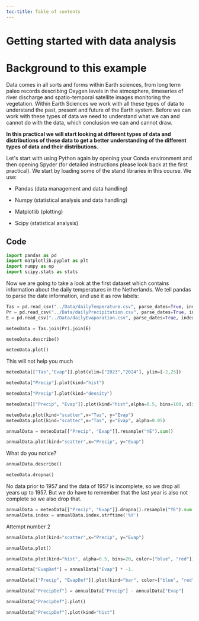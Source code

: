 ```yaml
---
toc-title: Table of contents
---
```


# Getting started with data analysis

# Background to this example

Data comes in all sorts and forms within Earth sciences, from long term paleo records describing Oxygen levels in the atmosphere, timeseries of river discharge and spatio-temporal satellite images monitoring the vegetation. Within Earth Sciences we work with all these types of data to understand the past, present and future of the Earth system. Before we can work with these types of data we need to understand what we can and cannot do with the data, which conclusion we can and cannot draw.

**In this practical we will start looking at different types of data and distributions of these data to get a better understanding of the different types of data and their distributions.**

Let's start with using Python again by opening your Conda environment and then opening Spyder (for detailed instructions please look back at the first practical). We start by loading some of the stand libraries in this course. We use:

-   Pandas (data management and data handling)

-   Numpy (statistical analysis and data handling)

-   Matplotlib (plotting)

-   Scipy (statistical analysis)

## Code

``` python
import pandas as pd
import matplotlib.pyplot as plt
import numpy as np
import scipy.stats as stats
```

Now we are going to take a look at the first dataset which contains information about the daily temperatures in the Netherlands. We tell pandas to parse the date information, and use it as row labels:

``` python
Tas = pd.read_csv("../Data/dailyTemperature.csv", parse_dates=True, index_col=0)
Pr = pd.read_csv("../Data/dailyPrecipitation.csv", parse_dates=True, index_col=0)
E = pd.read_csv("../Data/dailyEvaporation.csv", parse_dates=True, index_col=0)
```

``` python
meteoData = Tas.join(Pr).join(E)
```

``` python
meteoData.describe()
```

``` python
meteoData.plot()
```

This will not help you much

``` python
meteoData[["Tas","Evap"]].plot(xlim=["2023","2024"], ylim=[-2,25])
```

``` python
meteoData["Precip"].plot(kind="hist")
```

``` python
meteoData["Precip"].plot(kind="density")
```

``` python
meteoData[["Precip", "Evap"]].plot(kind="hist",alpha=0.5, bins=100, xlim=[0,30])
```

``` python
meteoData.plot(kind="scatter",x="Tas", y="Evap")
meteoData.plot(kind="scatter",x="Tas", y="Evap", alpha=0.05)
```

``` python
annualData = meteoData[["Precip", "Evap"]].resample("YE").sum()
```

``` python
annualData.plot(kind="scatter",x="Precip", y="Evap")
```

What do you notice?

``` python
annualData.describe()
```

``` python
meteoData.dropna()
```

No data prior to 1957 and the data of 1957 is incomplete, so we drop all years up to 1957. But we do have to remember that the last year is also not complete so we also drop that.

``` python
annualData = meteoData[["Precip", "Evap"]].dropna().resample("YE").sum().loc["1958":"2023"]
annualData.index = annualData.index.strftime('%Y')
```

Attempt number 2

``` python
annualData.plot(kind="scatter",x="Precip", y="Evap")
```

``` python
annualData.plot()
```

``` python
annualData.plot(kind="hist", alpha=0.5, bins=20, color=["blue", "red"])
```

``` python
annualData["EvapDef"] = annualData["Evap"] * -1.
```

``` python
annualData[["Precip", "EvapDef"]].plot(kind="bar", color=["blue", "red"], stacked=True)
```

``` python
annualData["PrecipDef"] = annualData["Precip"] - annualData["Evap"]
```

``` python
annualData["PrecipDef"].plot()
```

``` python
annualData["PrecipDef"].plot(kind="hist")
```
